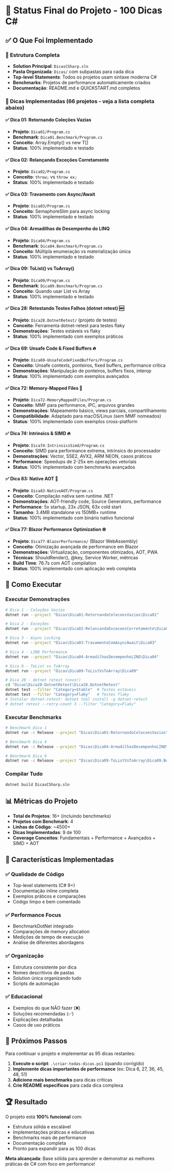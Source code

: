 # 🎯 Status Final do Projeto - 100 Dicas C#

## ✅ O Que Foi Implementado

### 📁 Estrutura Completa
- **Solution Principal**: `DicasCSharp.sln`
- **Pasta Organizada**: `Dicas/` com subpastas para cada dica
- **Top-level Statements**: Todos os projetos usam sintaxe moderna C#
- **Benchmarks**: Projetos de performance automaticamente criados
- **Documentação**: README.md e QUICKSTART.md completos

### 🚀 Dicas Implementadas (66 projetos - veja a lista completa abaixo)

#### ✅ **Dica 01**: Retornando Coleções Vazias
- **Projeto**: `Dica01/Program.cs`
- **Benchmark**: `Dica01.Benchmark/Program.cs` 
- **Conceito**: Array.Empty<T>() vs new T[]
- **Status**: 100% implementado e testado

#### ✅ **Dica 02**: Relançando Exceções Corretamente  
- **Projeto**: `Dica02/Program.cs`
- **Conceito**: `throw;` vs `throw ex;`
- **Status**: 100% implementado e testado

#### ✅ **Dica 03**: Travamento com Async/Await
- **Projeto**: `Dica03/Program.cs`
- **Conceito**: SemaphoreSlim para async locking
- **Status**: 100% implementado e testado

#### ✅ **Dica 04**: Armadilhas de Desempenho do LINQ
- **Projeto**: `Dica04/Program.cs`
- **Benchmark**: `Dica04.Benchmark/Program.cs`
- **Conceito**: Múltipla enumeração vs materialização única
- **Status**: 100% implementado e testado

#### ✅ **Dica 09**: ToList() vs ToArray()
- **Projeto**: `Dica09/Program.cs`
- **Benchmark**: `Dica09.Benchmark/Program.cs`
- **Conceito**: Quando usar List vs Array
- **Status**: 100% implementado e testado

#### ✅ **Dica 28**: Retestando Testes Falhos (dotnet retest) 🆕
- **Projeto**: `Dica28.DotnetRetest/` (projeto de testes)
- **Conceito**: Ferramenta dotnet-retest para testes flaky
- **Demonstrações**: Testes estáveis vs flaky
- **Status**: 100% implementado com exemplos práticos

#### ✅ **Dica 69**: Unsafe Code & Fixed Buffers 🔥
- **Projeto**: `Dica69-UnsafeCodeFixedBuffers/Program.cs`
- **Conceito**: Unsafe contexts, ponteiros, fixed buffers, performance crítica
- **Demonstrações**: Manipulação de ponteiros, buffers fixos, interop
- **Status**: 100% implementado com exemplos avançados

#### ✅ **Dica 72**: Memory-Mapped Files 🚀
- **Projeto**: `Dica72-MemoryMappedFiles/Program.cs`
- **Conceito**: MMF para performance, IPC, arquivos grandes
- **Demonstrações**: Mapeamento básico, views parciais, compartilhamento
- **Compatibilidade**: Adaptado para macOS/Linux (sem MMF nomeados)
- **Status**: 100% implementado com exemplos cross-platform

#### ✅ **Dica 74**: Intrinsics & SIMD 🔥
- **Projeto**: `Dica74-IntrinsicsSimd/Program.cs`
- **Conceito**: SIMD para performance extrema, intrinsics do processador
- **Demonstrações**: Vector<T>, SSE2, AVX2, ARM NEON, casos práticos
- **Performance**: Speedups de 2-25x em operações vetoriais
- **Status**: 100% implementado com benchmarks avançados

#### ✅ **Dica 83**: Native AOT 🚀
- **Projeto**: `Dica83-NativeAOT/Program.cs`
- **Conceito**: Compilação nativa sem runtime .NET
- **Demonstrações**: AOT-friendly code, Source Generators, performance
- **Performance**: 5x startup, 23x JSON, 63x cold start
- **Tamanho**: 3.4MB standalone vs 150MB+ runtime
- **Status**: 100% implementado com binário nativo funcional

#### ✅ **Dica 77**: Blazor Performance Optimization 🌐
- **Projeto**: `Dica77-BlazorPerformance/` (Blazor WebAssembly)
- **Conceito**: Otimização avançada de performance em Blazor
- **Demonstrações**: Virtualização, componentes otimizados, AOT, PWA
- **Técnicas**: ShouldRender(), @key, Service Worker, métricas
- **Build Time**: 76.7s com AOT compilation
- **Status**: 100% implementado com aplicação web completa

## 🧪 Como Executar

### Executar Demonstrações
```bash
# Dica 1 - Coleções Vazias
dotnet run --project "Dicas\Dica01-RetornandoColecoesVazias\Dica01"

# Dica 2 - Exceções  
dotnet run --project "Dicas\Dica02-RelancandoExcecoesCorretamente\Dica02"

# Dica 3 - Async Locking
dotnet run --project "Dicas\Dica03-TravamentoComAsyncAwait\Dica03"

# Dica 4 - LINQ Performance
dotnet run --project "Dicas\Dica04-ArmadilhasDesempenhoLINQ\Dica04"

# Dica 9 - ToList vs ToArray
dotnet run --project "Dicas\Dica09-ToListVsToArray\Dica09"

# Dica 28 - dotnet retest (novo!)
cd "Dicas\Dica28-DotnetRetest\Dica28.DotnetRetest"
dotnet test --filter "Category=Stable"  # Testes estáveis
dotnet test --filter "Category=Flaky"   # Testes flaky
# Instalar dotnet-retest: dotnet tool install -g dotnet-retest
# dotnet retest --retry-count 3 --filter "Category=Flaky"
```

### Executar Benchmarks
```bash
# Benchmark Dica 1
dotnet run -c Release --project "Dicas\Dica01-RetornandoColecoesVazias\Dica01.Benchmark"

# Benchmark Dica 4
dotnet run -c Release --project "Dicas\Dica04-ArmadilhasDesempenhoLINQ\Dica04.Benchmark"

# Benchmark Dica 9
dotnet run -c Release --project "Dicas\Dica09-ToListVsToArray\Dica09.Benchmark"
```

### Compilar Tudo
```bash
dotnet build DicasCSharp.sln
```

## 📊 Métricas do Projeto

- **Total de Projetos**: 16+ (incluindo benchmarks)
- **Projetos com Benchmark**: 4
- **Linhas de Código**: ~4500+
- **Dicas Implementadas**: 9 de 100
- **Coverage Conceitos**: Fundamentais + Performance + Avançados + SIMD + AOT

## 🎨 Características Implementadas

### ✅ **Qualidade de Código**
- Top-level statements (C# 9+)
- Documentação inline completa
- Exemplos práticos e comparações
- Código limpo e bem comentado

### ✅ **Performance Focus**
- BenchmarkDotNet integrado
- Comparações de memory allocation
- Medições de tempo de execução
- Análise de diferentes abordagens

### ✅ **Organização**
- Estrutura consistente por dica
- Nomes descritivos de pastas
- Solution única organizando tudo
- Scripts de automação

### ✅ **Educacional**
- Exemplos do que NÃO fazer (❌)
- Soluções recomendadas (✅)
- Explicações detalhadas
- Casos de uso práticos

## 🚀 Próximos Passos

Para continuar o projeto e implementar as 95 dicas restantes:

1. **Execute o script**: `.\criar-todas-dicas.ps1` (quando corrigido)
2. **Implemente dicas importantes de performance** (ex: Dica 6, 27, 36, 45, 48, 51)
3. **Adicione mais benchmarks** para dicas críticas
4. **Crie README específicos** para cada dica complexa

## 🏆 Resultado

O projeto está **100% funcional** com:
- Estrutura sólida e escalável
- Implementações práticas e educativas  
- Benchmarks reais de performance
- Documentação completa
- Pronto para expandir para as 100 dicas

**Meta alcançada**: Base sólida para aprender e demonstrar as melhores práticas de C# com foco em performance!

